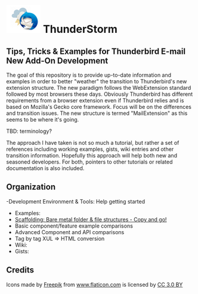 # ![Thunderstorm icon](rep-resources/images/thunderstorm.png) ThunderStorm

## Tips, Tricks &amp; Examples for Thunderbird E-mail New Add-On Development

The goal of this repository is to provide up-to-date information and examples
in order to better "weather" the transition to Thunderbird's new extension structure.
The new paradigm follows the WebExtension standard followed by most browsers these days.
Obviously Thunderbird has different requirements from a browser extension even if
Thunderbird relies and is based on Mozilla's Gecko core framework. Focus will be on
the differences and transition issues.  The new structure is termed "MailExtension" as this
seems to be where it's going.

TBD: terminology?

The approach I have taken is not so much a tutorial, but rather a set of references
including working examples, gists, wiki entries and other transition information.
Hopefully this approach will help both new and seasoned developers.  For both,
pointers to other tutorials or related documentation is also included.

## Organization

-Development Environment & Tools: Help getting started
- Examples:
- [Scaffolding: Bare metal folder & file structures - Copy and go!][Scaffolding]
- Basic component/feature example comparisons
- Advanced Component and API comparisons
- Tag by tag XUL => HTML conversion
- Wiki:
- Gists:





## Credits
<div>Icons made by <a href="https://www.freepik.com/" title="Freepik">Freepik</a> from <a href="https://www.flaticon.com/" 			    title="Flaticon">www.flaticon.com</a> is licensed by <a href="http://creativecommons.org/licenses/by/3.0/" 			    title="Creative Commons BY 3.0" target="_blank">CC 3.0 BY</a></div>

[Scaffolding]:/examples/scaffolds/README.md
